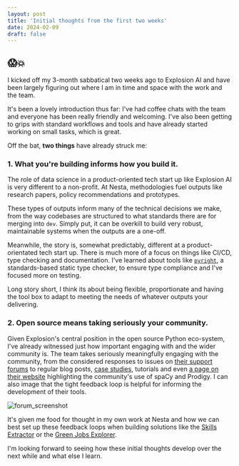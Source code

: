 ```yaml
---
layout: post
title: 'Initial thoughts from the first two weeks'
date: 2024-02-09
draft: false
---
```


## 😱💥

I kicked off my 3-month sabbatical two weeks ago to Explosion AI and have been largely figuring out where I am in time and space with the work and the team. 

It's been a lovely introduction thus far: I've had coffee chats with the team and everyone has been really friendly and welcoming. I've also been getting to grips with standard workflows and tools and have already started working on small tasks, which is great. 

Off the bat, **two things** have already struck me: 

### 1. **What you're building informs how you build it.**

The role of data science in a product-oriented tech start up like Explosion AI is very different to a non-profit. At Nesta, methodologies fuel outputs like research papers, policy recommendations and prototypes. 

These types of outputs inform many of the technical decisions we make, from the way codebases are structured to what standards there are for merging into `dev`. Simply put, it can be overkill to build very robust, maintainable systems when the outputs are a one-off. 

Meanwhile, the story is, somewhat predictably, different at a product-orientated tech start up. There is much more of a focus on things like CI/CD, type checking and documentation. I've learned about tools like [`pyright`](https://github.com/microsoft/pyright), a standards-based static type checker, to ensure type compliance and I've focused more on testing. 

Long story short, I think its about being flexible, proportionate and having the tool box to adapt to meeting the needs of whatever outputs your delivering. 

### 2. **Open source means taking seriously your community.**

Given Explosion's central position in the open source Python eco-system, I've already witnessed just how important engaging with and the wider community is. The team takes seriously meaningfully engaging with the community, from the considered responses to issues on [their support forums](https://support.prodi.gy/) to regular blog posts, [case studies](https://explosion.ai/blog/nesta-skills), tutorials and even [a page on their website](https://explosion.ai/_/category/universe) highlighting the community's use of spaCy and Prodigy. I can also image that the tight feedback loop is helpful for informing the development of their tools.

![forum_screenshot](/images/first_forum_response.png, "My first answer to Prodigy's support forum")

It's given me food for thought in my own work at Nesta and how we can best set up these feedback loops when building solutions like the [Skills Extractor](https://github.com/nestauk/ojd_daps_skills) or the [Green Jobs Explorer](https://github.com/nestauk/dap_prinz_green_jobs?tab=readme-ov-file#green-jobs-explorer). 


I'm looking forward to seeing how these initial thoughts develop over the next while and what else I learn. 